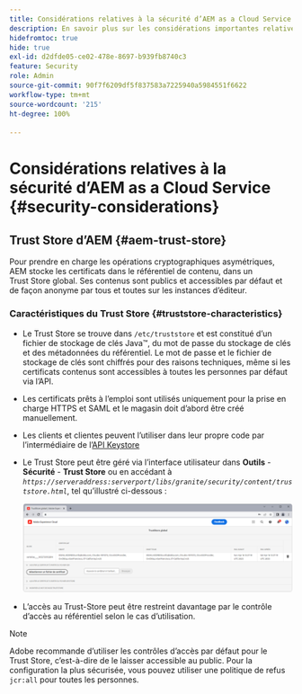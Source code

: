 ```yaml
---
title: Considérations relatives à la sécurité d’AEM as a Cloud Service
description: En savoir plus sur les considérations importantes relatives à la sécurité lors de l’utilisation d’AEM as a Cloud Service.
hidefromtoc: true
hide: true
exl-id: d2dfde05-ce02-478e-8697-b939fb8740c3
feature: Security
role: Admin
source-git-commit: 90f7f6209df5f837583a7225940a5984551f6622
workflow-type: tm+mt
source-wordcount: '215'
ht-degree: 100%

---
```


# Considérations relatives à la sécurité d’AEM as a Cloud Service {#security-considerations}

## Trust Store d’AEM {#aem-trust-store}

Pour prendre en charge les opérations cryptographiques asymétriques, AEM stocke les certificats dans le référentiel de contenu, dans un Trust Store global. Ses contenus sont publics et accessibles par défaut et de façon anonyme par tous et toutes sur les instances d’éditeur.

### Caractéristiques du Trust Store {#truststore-characteristics}

* Le Trust Store se trouve dans `/etc/truststore` et est constitué d’un fichier de stockage de clés Java™, du mot de passe du stockage de clés et des métadonnées du référentiel. Le mot de passe et le fichier de stockage de clés sont chiffrés pour des raisons techniques, même si les certificats contenus sont accessibles à toutes les personnes par défaut via l’API.
* Les certificats prêts à l’emploi sont utilisés uniquement pour la prise en charge HTTPS et SAML et le magasin doit d’abord être créé manuellement.
* Les clients et clientes peuvent l’utiliser dans leur propre code par l’intermédiaire de l’[API Keystore](https://developer.adobe.com/experience-manager/reference-materials/6-5/javadoc/com/adobe/granite/keystore/KeyStoreService.html#getTrustStore-org.apache.sling.api.resource.ResourceResolver-)
* Le Trust Store peut être géré via l’interface utilisateur dans **Outils** - **Sécurité** - **Trust Store** ou en accédant à *`https://serveraddress:serverport/libs/granite/security/content/truststore.html`*, tel qu’illustré ci-dessous :

  ![Gestion du Trust Store](/help/security/assets/global-trust-store-modified.png)

* L’accès au Trust-Store peut être restreint davantage par le contrôle d’accès au référentiel selon le cas d’utilisation.

>[!NOTE]
>
>Adobe recommande d’utiliser les contrôles d’accès par défaut pour le Trust Store, c’est-à-dire de le laisser accessible au public. Pour la configuration la plus sécurisée, vous pouvez utiliser une politique de refus `jcr:all` pour toutes les personnes.

<!--
Commenting out section for now as requested by Lars

## Anonymous Permission Hardening Package {#anonymous-permission-hardening-package}

For more information on the Anonymous Hardening Package, see [Security Checklist](https://experienceleague.adobe.com/docs/experience-manager-65/administering/security/security-checklist.html#anonymous-permission-hardening-package).
-->
